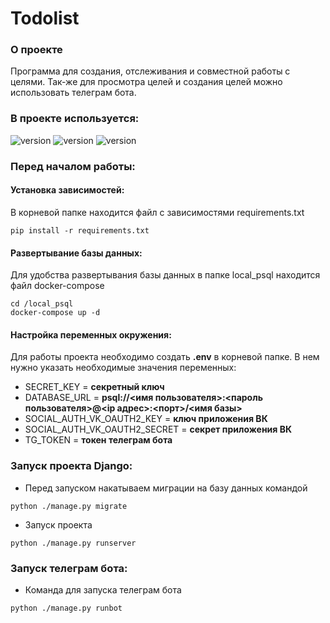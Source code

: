 # Todolist

### О проекте
Программа для создания, отслеживания и совместной работы с целями.
Так-же для просмотра целей и создания целей можно использовать телеграм бота.

### В проекте используется:

![version](https://img.shields.io/badge/Python-3776AB?style=for-the-badge&logo=python&logoColor=white)
![version](https://img.shields.io/badge/Django-092E20?style=for-the-badge&logo=django&logoColor=white)
![version](https://img.shields.io/badge/PostgreSQL-316192?style=for-the-badge&logo=postgresql&logoColor=white)

### Перед началом работы:

#### Установка зависимостей:

В корневой папке находится файл с зависимостями requirements.txt
```shell
pip install -r requirements.txt
```

#### Развертывание базы данных:

Для удобства развертывания базы данных в папке local_psql находится файл docker-compose

````shell
cd /local_psql
docker-compose up -d
````

#### Настройка переменных окружения:

Для работы проекта необходимо создать **.env** в корневой папке.
В нем нужно указать необходимые значения переменных:

* SECRET_KEY = **секретный ключ**
* DATABASE_URL = **psql://<имя пользователя>:<пароль пользователя>@<ip адрес>:<порт>/<имя базы>**
* SOCIAL_AUTH_VK_OAUTH2_KEY = **ключ приложения ВК**
* SOCIAL_AUTH_VK_OAUTH2_SECRET = **секрет приложения ВК**
* TG_TOKEN = **токен телеграм бота**


### Запуск проекта Django:

* Перед запуском накатываем миграции на базу данных командой

```shell
python ./manage.py migrate
```
* Запуск проекта

```shell
python ./manage.py runserver
```

### Запуск телеграм бота:

* Команда для запуска телеграм бота

````shell
python ./manage.py runbot
````
